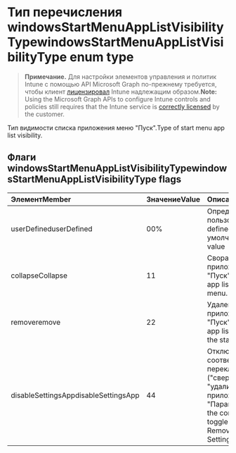 # <a name="windowsstartmenuapplistvisibilitytype-enum-type"></a><span data-ttu-id="8ed31-101">Тип перечисления windowsStartMenuAppListVisibilityType</span><span class="sxs-lookup"><span data-stu-id="8ed31-101">windowsStartMenuAppListVisibilityType enum type</span></span>

> <span data-ttu-id="8ed31-102">**Примечание.** Для настройки элементов управления и политик Intune с помощью API Microsoft Graph по-прежнему требуется, чтобы клиент [лицензировал](https://go.microsoft.com/fwlink/?linkid=839381) Intune надлежащим образом.</span><span class="sxs-lookup"><span data-stu-id="8ed31-102">**Note:** Using the Microsoft Graph APIs to configure Intune controls and policies still requires that the Intune service is [correctly licensed](https://go.microsoft.com/fwlink/?linkid=839381) by the customer.</span></span>

<span data-ttu-id="8ed31-103">Тип видимости списка приложения меню "Пуск".</span><span class="sxs-lookup"><span data-stu-id="8ed31-103">Type of start menu app list visibility.</span></span>
## <a name="windowsstartmenuapplistvisibilitytype-flags"></a><span data-ttu-id="8ed31-104">Флаги windowsStartMenuAppListVisibilityType</span><span class="sxs-lookup"><span data-stu-id="8ed31-104">windowsStartMenuAppListVisibilityType flags</span></span>
|<span data-ttu-id="8ed31-105">Элемент</span><span class="sxs-lookup"><span data-stu-id="8ed31-105">Member</span></span>|<span data-ttu-id="8ed31-106">Значение</span><span class="sxs-lookup"><span data-stu-id="8ed31-106">Value</span></span>|<span data-ttu-id="8ed31-107">Описание</span><span class="sxs-lookup"><span data-stu-id="8ed31-107">Description</span></span>|
|:---|:---|:---|
|<span data-ttu-id="8ed31-108">userDefined</span><span class="sxs-lookup"><span data-stu-id="8ed31-108">userDefined</span></span>|<span data-ttu-id="8ed31-109">0</span><span class="sxs-lookup"><span data-stu-id="8ed31-109">0%</span></span>|<span data-ttu-id="8ed31-110">Определено пользователем.</span><span class="sxs-lookup"><span data-stu-id="8ed31-110">user defined</span></span> <span data-ttu-id="8ed31-111">Значение по умолчанию.</span><span class="sxs-lookup"><span data-stu-id="8ed31-111">Default value</span></span>|
|<span data-ttu-id="8ed31-112">collapse</span><span class="sxs-lookup"><span data-stu-id="8ed31-112">Collapse</span></span>|<span data-ttu-id="8ed31-113">1</span><span class="sxs-lookup"><span data-stu-id="8ed31-113">1</span></span>|<span data-ttu-id="8ed31-114">Сворачивание списка приложения в меню "Пуск".</span><span class="sxs-lookup"><span data-stu-id="8ed31-114">Collapse the app list on the start menu.</span></span>|
|<span data-ttu-id="8ed31-115">remove</span><span class="sxs-lookup"><span data-stu-id="8ed31-115">remove</span></span>|<span data-ttu-id="8ed31-116">2</span><span class="sxs-lookup"><span data-stu-id="8ed31-116">2</span></span>|<span data-ttu-id="8ed31-117">Удаление списка приложения из меню "Пуск".</span><span class="sxs-lookup"><span data-stu-id="8ed31-117">Removes the app list entirely from the start menu.</span></span>|
|<span data-ttu-id="8ed31-118">disableSettingsApp</span><span class="sxs-lookup"><span data-stu-id="8ed31-118">disableSettingsApp</span></span>|<span data-ttu-id="8ed31-119">4</span><span class="sxs-lookup"><span data-stu-id="8ed31-119">4</span></span>|<span data-ttu-id="8ed31-120">Отключение соответствующего переключателя ("свернуть" или "удалить") в приложении "Параметры".</span><span class="sxs-lookup"><span data-stu-id="8ed31-120">Disables the corresponding toggle (Collapse or Remove) in the Settings app.</span></span>|



